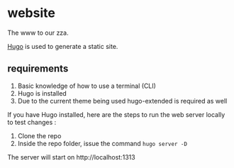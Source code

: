 # website

The www to our zza.

[Hugo](https://gohugo.io/getting-started/quick-start/) is used to generate a static site. 

## requirements
1. Basic knowledge of how to use a terminal (CLI)
2. Hugo is installed
3. Due to the current theme being used hugo-extended is required as well

If you have Hugo installed, here are the steps to run the web server locally to test changes :
1. Clone the repo
2. Inside the repo folder, issue the command ```hugo server -D```

The server will start on http://localhost:1313
